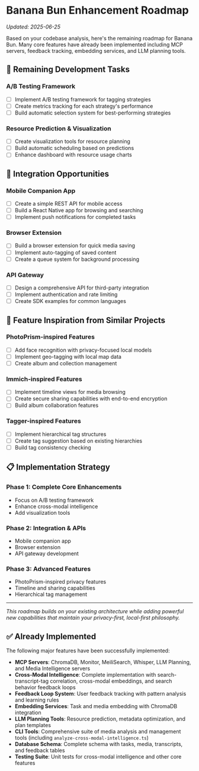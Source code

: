 # Banana Bun Enhancement Roadmap

*Updated: 2025-06-25*

Based on your codebase analysis, here's the remaining roadmap for Banana Bun. Many core features have already been implemented including MCP servers, feedback tracking, embedding services, and LLM planning tools.

## 🚧 Remaining Development Tasks

### A/B Testing Framework
- [ ] Implement A/B testing framework for tagging strategies
- [ ] Create metrics tracking for each strategy's performance
- [ ] Build automatic selection system for best-performing strategies

### Resource Prediction & Visualization
- [ ] Create visualization tools for resource planning
- [ ] Build automatic scheduling based on predictions
- [ ] Enhance dashboard with resource usage charts
## 🔌 Integration Opportunities

### Mobile Companion App
- [ ] Create a simple REST API for mobile access
- [ ] Build a React Native app for browsing and searching
- [ ] Implement push notifications for completed tasks

### Browser Extension
- [ ] Build a browser extension for quick media saving
- [ ] Implement auto-tagging of saved content
- [ ] Create a queue system for background processing

### API Gateway
- [ ] Design a comprehensive API for third-party integration
- [ ] Implement authentication and rate limiting
- [ ] Create SDK examples for common languages

## 🎯 Feature Inspiration from Similar Projects

### PhotoPrism-inspired Features
- [ ] Add face recognition with privacy-focused local models
- [ ] Implement geo-tagging with local map data
- [ ] Create album and collection management

### Immich-inspired Features
- [ ] Implement timeline views for media browsing
- [ ] Create secure sharing capabilities with end-to-end encryption
- [ ] Build album collaboration features

### Tagger-inspired Features
- [ ] Implement hierarchical tag structures
- [ ] Create tag suggestion based on existing hierarchies
- [ ] Build tag consistency checking

## 📋 Implementation Strategy

### Phase 1: Complete Core Enhancements
- Focus on A/B testing framework
- Enhance cross-modal intelligence
- Add visualization tools

### Phase 2: Integration & APIs
- Mobile companion app
- Browser extension
- API gateway development

### Phase 3: Advanced Features
- PhotoPrism-inspired privacy features
- Timeline and sharing capabilities
- Hierarchical tag management

---

*This roadmap builds on your existing architecture while adding powerful new capabilities that maintain your privacy-first, local-first philosophy.*

## ✅ Already Implemented

The following major features have been successfully implemented:

- **MCP Servers**: ChromaDB, Monitor, MeiliSearch, Whisper, LLM Planning, and Media Intelligence servers
- **Cross-Modal Intelligence**: Complete implementation with search-transcript-tag correlation, cross-modal embeddings, and search behavior feedback loops
- **Feedback Loop System**: User feedback tracking with pattern analysis and learning rules
- **Embedding Services**: Task and media embedding with ChromaDB integration
- **LLM Planning Tools**: Resource prediction, metadata optimization, and plan templates
- **CLI Tools**: Comprehensive suite of media analysis and management tools (including `analyze-cross-modal-intelligence.ts`)
- **Database Schema**: Complete schema with tasks, media, transcripts, and feedback tables
- **Testing Suite**: Unit tests for cross-modal intelligence and other core features